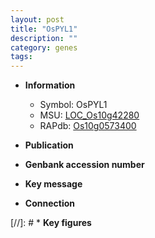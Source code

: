 ```yaml
---
layout: post
title: "OsPYL1"
description: ""
category: genes
tags: 
---
```


* **Information**  
    + Symbol: OsPYL1  
    + MSU: [LOC_Os10g42280](http://rice.uga.edu/cgi-bin/ORF_infopage.cgi?orf=LOC_Os10g42280)  
    + RAPdb: [Os10g0573400](http://rapdb.dna.affrc.go.jp/viewer/gbrowse_details/irgsp1?name=Os10g0573400)  

* **Publication**  

* **Genbank accession number**  

* **Key message**  

* **Connection**  

[//]: # * **Key figures**  


